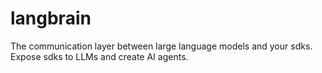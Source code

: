 # langbrain
The communication layer between large language models and your sdks. Expose sdks to LLMs and create AI agents.
